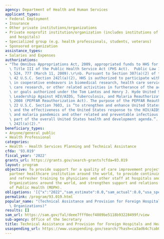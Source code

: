 ```yaml
---
agency: Department of Health and Human Services
applicant_types:
- Federal Employment
- Insurance
- Other private institutions/organizations
- Private nonprofit institution/organization (includes institutions of higher education
  and hospitals)
- Specialized group (e.g. health professionals, students, veterans)
- Sponsored organization
assistance_types:
- Salaries and Expenses
authorizations:
- "The Omnibus Appropriations Act, 2009, appropriated funds to HHS for carrying out\
  \ Title III of the Public Health Service Act (PHS Act).  Public Law 111-8, 123 Stat.\
  \ 524, 777 (March 11, 2009).\r\nb. Pursuant to Section 307(a)(2) of the PHS Act,\
  \ 42 U.S.C. Section 242l(a)(2), HHS is authorized to participate with other countries\
  \ in cooperative endeavors in biomedical research, health care services, health\
  \ care research, or other related activities in furtherance of the activities, objectives\
  \ or goals authorized under the Tom Lantos and Henry J. Hyde United States Global\
  \ Leadership Against HIV/AIDS, Tuberculosis, and Malaria Reauthorization Act of\
  \ 2008 (PEPFAR Reauthorization Act). The purpose of the PEPFAR Reauthorization Act,\
  \ 22 U.S.C. Section 7603, is “to strengthen and enhance United States leadership\
  \ and the effectiveness of the United States response to the HIV/AIDS, tuberculosis,\
  \ and malaria pandemics and other related and preventable infectious diseases as\
  \ part of the overall United States health and development agenda.”. 42 U.S.C. &sect;\
  \ 242l(a)(2)."
beneficiary_types:
- Anyone/general public
- Health Professional
categories:
- Health - Health Services Planning and Technical Assistance
cfda: '93.019'
fiscal_year: '2022'
grants_url: https://grants.gov/search-grants?cfda=93.019
layout: program
objective: To provide support for a quality of care improvement project based in a
  partner healthcare institution around the world, to provide continuing education
  and refresher training to physicians and other staff at hospitals and other Health
  Organizations around the world, and strengthen support and relations with Ministers
  of Public Health (MOPH).
obligations: '[{"x":"2022","sam_estimate":0.0,"sam_actual":0.0,"usa_spending_actual":0.0},{"x":"2023","sam_estimate":0.0,"sam_actual":0.0,"usa_spending_actual":0.0},{"x":"2024","sam_estimate":0.0,"sam_actual":0.0,"usa_spending_actual":0.0}]'
permalink: /program/93.019.html
popular_name: "(Technical Assistance and Provision for Foreign Hospitals and\r\nHealth\
  \ Organizations)"
results: []
sam_url: https://sam.gov/fal/deee7fff0ecf4089be5118b93228499f/view
sub-agency: Office of the Secretary
title: Technical Assistance and Provision for Foreign Hospitals and Health Organizations
usaspending_url: https://www.usaspending.gov/search/?hash=ca3ad64c7cab00f11a9455c303106793
---
```

